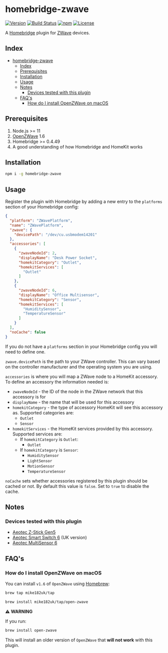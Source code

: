 # homebridge-zwave

[![Version](https://img.shields.io/npm/v/homebridge-zwave.svg?style=flat-square)](https://www.npmjs.com/package/homebridge-zwave)
[![Build Status](https://img.shields.io/travis/mike182uk/homebridge-zwave.svg?style=flat-square)](http://travis-ci.org/mike182uk/homebridge-zwave)
[![npm](https://img.shields.io/npm/dm/homebridge-zwave.svg?style=flat-square)](https://www.npmjs.com/package/homebridge-zwave)
[![License](https://img.shields.io/github/license/mike182uk/homebridge-zwave.svg?style=flat-square)](https://www.npmjs.com/package/homebridge-zwave)

A [Homebridge](https://github.com/nfarina/homebridge) plugin for [ZWave](https://www.z-wave.com/) devices.

## Index

- [homebridge-zwave](#homebridge-zwave)
  - [Index](#index)
  - [Prerequisites](#prerequisites)
  - [Installation](#installation)
  - [Usage](#usage)
  - [Notes](#notes)
    - [Devices tested with this plugin](#devices-tested-with-this-plugin)
  - [FAQ's](#faqs)
    - [How do I install OpenZWave on macOS](#how-do-i-install-openzwave-on-macos)

## Prerequisites

1. Node.js >= 11
2. [OpenZWave](http://www.openzwave.com/) 1.6
3. Homebridge >= 0.4.49
4. A good understanding of how Homebridge and HomeKit works

## Installation

```sh
npm i -g homebridge-zwave
```

## Usage

Register the plugin with Homebridge by adding a new entry to the `platforms` section of your Homebridge config:

```json
{
  "platform": "ZWavePlatform",
  "name": "ZWavePlatform",
  "zwave": {
    "devicePath": "/dev/cu.usbmodem14201"
  },
  "accessories": [
    {
      "zwaveNodeId": 2,
      "displayName": "Desk Power Socket",
      "homekitCategory": "Outlet",
      "homekitServices": [
        "Outlet"
      ]
    },
    {
      "zwaveNodeId": 6,
      "displayName": "Office Multisensor",
      "homekitCategory": "Sensor",
      "homekitServices": [
        "HumiditySensor",
        "TemperatureSensor"
      ]
    }
  ],
  "noCache": false
}
```

If you do not have a `platforms` section in your Homebridge config you will need to define one.

`zwave.devicePath` is the path to your ZWave controller. This can vary based on the controller manufacturer and the operating system you are using.

`accessories` is where you will map a ZWave node to a HomeKit accessory. To define an accessory the information needed is:

- `zwaveNodeId` - the ID of the node in the ZWave network that this accessory is for
- `displayName` - the name that will be used for this accessory
- `homekitCategory` - the type of accessory HomeKit will see this accessory as. Supported categories are:
  - `Outlet`
  - `Sensor`
- `homekitServices` - the HomeKit services provided by this accessory. Supported services are:
  - If `homekitCategory` is `Outlet`:
    - `Outlet`
  - If `homekitCategory` is `Sensor`:
    - `HumiditySensor`
    - `LightSensor`
    - `MotionSensor`
    - `TemperatureSensor`

`noCache` sets whether accessories registered by this plugin should be cached or not. By default this value is `false`. Set to `true` to disable the cache.

## Notes

### Devices tested with this plugin

- [Aeotec Z-Stick Gen5](https://aeotec.com/z-wave-usb-stick)
- [Aeotec Smart Switch 6](https://aeotec.com/z-wave-plug-in-switch) (UK version)
- [Aeotec MultiSensor 6](https://aeotec.com/z-wave-sensor)

## FAQ's

### How do I install OpenZWave on macOS

You can install `v1.6` of `OpenZWave` using [Homebrew](https://brew.sh/):

```sh
brew tap mike182uk/tap

brew install mike182uk/tap/open-zwave
```

⚠️ **WARNING**

If you run:

```sh
brew install open-zwave
```

This will install an older version of `OpenZWave` that **will not work** with this plugin.
